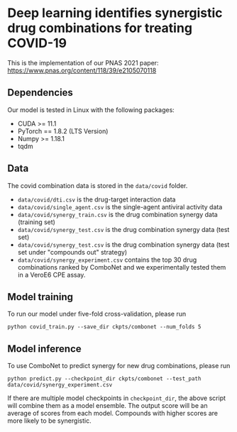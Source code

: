# Deep learning identifies synergistic drug combinations for treating COVID-19

This is the implementation of our PNAS 2021 paper: https://www.pnas.org/content/118/39/e2105070118

## Dependencies
Our model is tested in Linux with the following packages:
* CUDA >= 11.1
* PyTorch == 1.8.2 (LTS Version)
* Numpy >= 1.18.1
* tqdm

## Data

The covid combination data is stored in the `data/covid` folder.
* `data/covid/dti.csv` is the drug-target interaction data
* `data/covid/single_agent.csv` is the single-agent antiviral activity data
* `data/covid/synergy_train.csv` is the drug combination synergy data (training set)
* `data/covid/synergy_test.csv` is the drug combination synergy data (test set)
* `data/covid/synergy_test.csv` is the drug combination synergy data (test set under "compounds out" strategy)
* `data/covid/synergy_experiment.csv` contains the top 30 drug combinations ranked by ComboNet and we experimentally tested them in a VeroE6 CPE assay.


## Model training

To run our model under five-fold cross-validation, please run
```
python covid_train.py --save_dir ckpts/combonet --num_folds 5
```

## Model inference 

To use ComboNet to predict synergy for new drug combinations, please run
```
python predict.py --checkpoint_dir ckpts/combonet --test_path data/covid/synergy_experiment.csv
```
If there are multiple model checkpoints in `checkpoint_dir`, the above script will combine them as a model ensemble. The output score will be an average of scores from each model. Compounds with higher scores are more likely to be synergistic.
